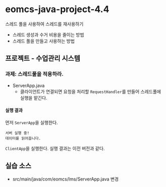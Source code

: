 # eomcs-java-project-4.4

스레드 풀을 사용하여 스레드를 재사용하기

- 스레드 생성과 수거 비용을 줄이는 방법
- 스레드 풀을 만들고 사용하는 방법
  
## 프로젝트 - 수업관리 시스템  

### 과제: 스레드풀을 적용하라.

- ServerApp.java
    - 클라이언트가 연결되면 요청을 처리할 `RequestHandler`를 만들어 스레드풀에 실행을 맡긴다.

#### 실행 결과

먼저 `ServerApp`을 실행한다.
```
서버 실행 중! 
데이터를 읽어옵니다.
```

`ClientApp`을 실행한다. 실행 결과는 이전 버전과 같다.


## 실습 소스

- src/main/java/com/eomcs/lms/ServerApp.java 변경
